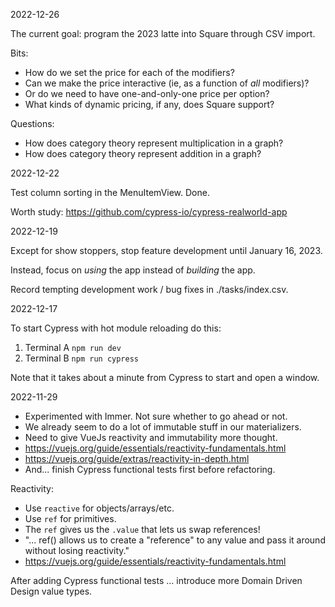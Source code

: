 2022-12-26

The current goal: program the 2023 latte into Square through CSV import.

Bits:

* How do we set the price for each of the modifiers?
* Can we make the price interactive (ie, as a function of _all_ modifiers)?
* Or do we need to have one-and-only-one price per option?
* What kinds of dynamic pricing, if any, does Square support?

Questions:

* How does category theory represent multiplication in a graph?
* How does category theory represent addition in a graph?

2022-12-22

Test column sorting in the MenuItemView. Done.

Worth study: https://github.com/cypress-io/cypress-realworld-app

2022-12-19

Except for show stoppers, stop feature development until January 16, 2023.

Instead, focus on _using_ the app instead of _building_ the app.

Record tempting development work / bug fixes in ./tasks/index.csv.

2022-12-17

To start Cypress with hot module reloading do this:

1. Terminal A `npm run dev`
2. Terminal B `npm run cypress`

Note that it takes about a minute from Cypress to start and open a window.

2022-11-29

- Experimented with Immer. Not sure whether to go ahead or not.
- We already seem to do a lot of immutable stuff in our materializers.
- Need to give VueJs reactivity and immutability more thought.
- https://vuejs.org/guide/essentials/reactivity-fundamentals.html
- https://vuejs.org/guide/extras/reactivity-in-depth.html
- And... finish Cypress functional tests first before refactoring.

Reactivity:

- Use `reactive` for objects/arrays/etc.
- Use `ref` for primitives.
- The `ref` gives us the `.value` that lets us swap references!
- "... ref() allows us to create a "reference" to any value and pass it around without losing reactivity."
- https://vuejs.org/guide/essentials/reactivity-fundamentals.html

After adding Cypress functional tests
... introduce more Domain Driven Design value types.
